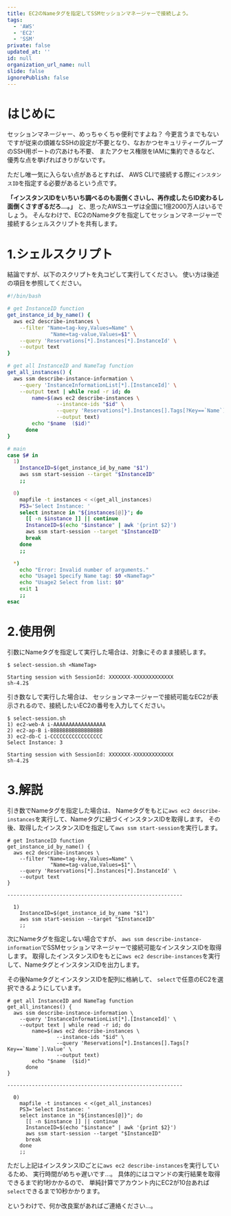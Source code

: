 ```yaml
---
title: EC2のNameタグを指定してSSMセッションマネージャーで接続しよう。
tags:
  - 'AWS'
  - 'EC2'
  - 'SSM'
private: false
updated_at: ''
id: null
organization_url_name: null
slide: false
ignorePublish: false
---
```


# はじめに
<!-- 発端や概要を記載 -->
セッションマネージャー、めっちゃくちゃ便利ですよね？
今更言うまでもないですが従来の煩雑なSSHの設定が不要となり、なおかつセキュリティーグループのSSH用ポートの穴あけも不要、
またアクセス権限をIAMに集約できるなど、優秀な点を挙げればきりがないです。

ただし唯一気に入らない点があるとすれば、
AWS CLIで接続する際に`インスタンスID`を指定する必要があるという点です。

**「インスタンスIDをいちいち調べるのも面倒くさいし、再作成したらID変わるし面倒くさすぎるだろ...。」**
と、思ったAWSユーザは全国に1億2000万人はいるでしょう。
そんなわけで、EC2のNameタグを指定してセッションマネージャーで接続するシェルスクリプトを共有します。

<!-- 各チャプター -->
<a id="#Chapter1"></a>

# 1.シェルスクリプト

結論ですが、以下のスクリプトを丸コピして実行してください。
使い方は後述の項目を参照してください。

```bash:select-session.sh
#!/bin/bash

# get InstanceID function
get_instance_id_by_name() {
  aws ec2 describe-instances \
    --filter "Name=tag-key,Values=Name" \
              "Name=tag-value,Values=$1" \
    --query 'Reservations[*].Instances[*].InstanceId' \
    --output text
}

# get all InstanceID and NameTag function
get_all_instances() {
  aws ssm describe-instance-information \
    --query 'InstanceInformationList[*].[InstanceId]' \
    --output text | while read -r id; do
        name=$(aws ec2 describe-instances \
                --instance-ids "$id" \
                --query 'Reservations[*].Instances[].Tags[?Key==`Name`].Value' \
                --output text)
        echo "$name  ($id)"
      done
}

# main
case $# in
  1)
    InstanceID=$(get_instance_id_by_name "$1")
    aws ssm start-session --target "$InstanceID"
    ;;

  0)
    mapfile -t instances < <(get_all_instances)
    PS3='Select Instance: '
    select instance in "${instances[@]}"; do
      [[ -n $instance ]] || continue
      InstanceID=$(echo "$instance" | awk '{print $2}')
      aws ssm start-session --target "$InstanceID"
      break
    done
    ;;

  *)
    echo "Error: Invalid number of arguments."
    echo "Usage1 Specify Name tag: $0 <NameTag>"
    echo "Usage2 Select from list: $0"
    exit 1
    ;;
esac
```

<a id="#Chapter2"></a>

# 2.使用例

引数にNameタグを指定して実行した場合は、対象にそのまま接続します。

```text:Nameタグを指定した場合
$ select-session.sh <NameTag>

Starting session with SessionId: XXXXXXX-XXXXXXXXXXXXX
sh-4.2$ 
```

引き数なしで実行した場合は、
セッションマネージャーで接続可能なEC2が表示されるので、接続したいEC2の番号を入力してください。

```text:Nameタグを指定しない場合
$ select-session.sh
1) ec2-web-A i-AAAAAAAAAAAAAAAAA
2) ec2-ap-B i-BBBBBBBBBBBBBBBBB
3) ec2-db-C i-CCCCCCCCCCCCCCCCC
Select Instance: 3

Starting session with SessionId: XXXXXXX-XXXXXXXXXXXXX
sh-4.2$
```


<a id="#Chapter3"></a>

# 3.解説

引き数でNameタグを指定した場合は、
Nameタグをもとに`aws ec2 describe-instances`を実行して、Nameタグに紐づくインスタンスIDを取得します。
その後、取得したインスタンスIDを指定して`aws ssm start-session`を実行します。

```bash:Nameタグを指定した場合
# get InstanceID function
get_instance_id_by_name() {
  aws ec2 describe-instances \
    --filter "Name=tag-key,Values=Name" \
              "Name=tag-value,Values=$1" \
    --query 'Reservations[*].Instances[*].InstanceId' \
    --output text
}

---------------------------------------------------------

  1)
    InstanceID=$(get_instance_id_by_name "$1")
    aws ssm start-session --target "$InstanceID"
    ;;
```

次にNameタグを指定しない場合ですが、
`aws ssm describe-instance-information`でSSMセッションマネージャーで接続可能なインスタンスIDを取得します。
取得したインスタンスIDをもとに`aws ec2 describe-instances`を実行して、NameタグとインスタンスIDを出力します。

その後NameタグとインスタンスIDを配列に格納して、
`select`で任意のEC2を選択できるようにしています。

```bash:Nameタグを指定しない場合
# get all InstanceID and NameTag function
get_all_instances() {
  aws ssm describe-instance-information \
    --query 'InstanceInformationList[*].[InstanceId]' \
    --output text | while read -r id; do
        name=$(aws ec2 describe-instances \
                --instance-ids "$id" \
                --query 'Reservations[*].Instances[].Tags[?Key==`Name`].Value' \
                --output text)
        echo "$name  ($id)"
      done
}

---------------------------------------------------------

  0)
    mapfile -t instances < <(get_all_instances)
    PS3='Select Instance: '
    select instance in "${instances[@]}"; do
      [[ -n $instance ]] || continue
      InstanceID=$(echo "$instance" | awk '{print $2}')
      aws ssm start-session --target "$InstanceID"
      break
    done
    ;;
```

ただし上記はインスタンスIDごとに`aws ec2 describe-instances`を実行しているため、
実行時間がめちゃ遅いです...。
具体的にはコマンドの実行結果を取得できるまで約1秒かかるので、
単純計算でアカウント内にEC2が10台あれば`select`できるまで10秒かかります。

というわけで、何か改良案があればご連絡ください...。